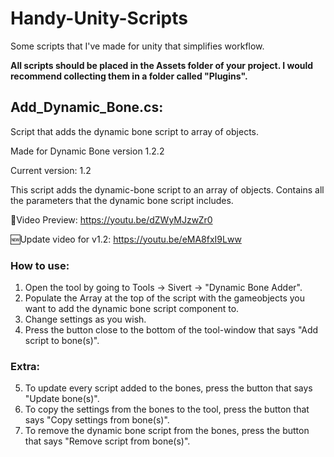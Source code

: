 # Handy-Unity-Scripts
Some scripts that I've made for unity that simplifies workflow.

**All scripts should be placed in the Assets folder of your project. I would recommend collecting them in a folder called "Plugins".**

## Add_Dynamic_Bone.cs:
Script that adds the dynamic bone script to array of objects.

Made for Dynamic Bone version 1.2.2

Current version: 1.2

This script adds the dynamic-bone script to an array of objects. Contains all the parameters that the dynamic bone script includes.

🎥Video Preview: https://youtu.be/dZWyMJzwZr0

🆕Update video for v1.2: https://youtu.be/eMA8fxI9Lww

### How to use: 

1. Open the tool by going to Tools → Sivert → "Dynamic Bone Adder".
2. Populate the Array at the top of the script with the gameobjects you want to add the dynamic bone script component to.
3. Change settings as you wish.
4. Press the button close to the bottom of the tool-window that says "Add script to bone(s)".

### Extra:

5. To update every script added to the bones, press the button that says "Update bone(s)".
6. To copy the settings from the bones to the tool, press the button that says "Copy settings from bone(s)".
7. To remove the dynamic bone script from the bones, press the button that says "Remove script from bone(s)".
